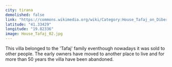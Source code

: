 ```yaml
---
city: tirana
demolished: false
link: "https://commons.wikimedia.org/wiki/Category:House_Tafaj_on_Diber_street"
latitude: "41.33429"
longitude: "19.82336"
image: House_Tafaj_02.jpg
---
```

This villa belonged to the 'Tafaj' family eventhough nowadays it was sold to other people. The early owners have moved to another place to live and for more than 50 years the villa have been abandoned.